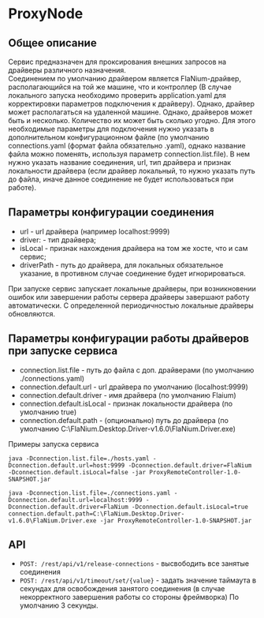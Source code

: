 # ProxyNode

## Общее описание

Сервис предназначен для проксирования внешних запросов на драйверы различного назначения.
<br/>
Соединением по умолчанию драйвером является FlaNium-драйвер, располагающийся на той же машине, что и контроллер (В случае локального 
запуска необходимо проверить application.yaml для корректировки параметров подключения к драйверу).
Однако, драйвер может располагаться на удаленной машине. Однако, драйверов может быть и несколько. Количество их может быть сколько угодно. Для этого необходимые параметры для подключения нужно указать в дополнительном конфигурационном файле (по умолчанию connections.yaml (формат файла обязательно .yaml), однако название файла можно поменять, используя параметр connection.list.file). 
В нем нужно указать название соединения, url, тип драйвера и признак локальности драйвера (если драйвер локальный,
то нужно указать путь до файла, иначе данное соединение не будет иcпользоваться при работе).

## Параметры конфигурации соединения

* url - url драйвера (например localhost:9999)
* driver: - тип драйвера;
* isLocal - признак нахождения драйвера на том же хосте, что и сам сервис;
* driverPath - путь до драйвера, для локальных обязательное указание, в противном случае соединение будет игнорироваться.

При запуске сервис запускает локальные драйверы, при возникновении ошибок или завершении работы сервера драйверы завершают 
работу автоматически. С определенной периодичностью локальные драйверы обновляются.

## Параметры конфигурации работы драйверов при запуске сервиса

* connection.list.file - путь до файла с доп. драйверами (по умолчанию ./connections.yaml)
* connection.default.url - url драйвера по умолчанию (localhost:9999)
* connection.default.driver - имя драйвера (по умолчанию Flaium)
* connection.default.isLocal - признак локальности драйвера (по умолчанию true)
* connection.default.path - (опционально) путь до драйвера (по умолчанию C:\FlaNium.Desktop.Driver-v1.6.0\FlaNium.Driver.exe)

Примеры запуска сервиса
```shell
java -Dconnection.list.file=./hosts.yaml -Dconnection.default.url=host:9999 -Dconnection.default.driver=FlaNium -Dconnection.default.isLocal=false -jar ProxyRemoteController-1.0-SNAPSHOT.jar
```
```shell
java -Dconnection.list.file=./connections.yaml -Dconnection.default.url=localhost:9999 -Dconnection.default.driver=FlaNium -Dconnection.default.isLocal=true connection.default.path=C:\FlaNium.Desktop.Driver-v1.6.0\FlaNium.Driver.exe -jar ProxyRemoteController-1.0-SNAPSHOT.jar
```

## API

* ```POST: /rest/api/v1/release-connections``` - высвободить все занятые соединения
* ```POST: /rest/api/v1/timeout/set/{value}``` - задать значение таймаута в секундах для освобождения занятого соединения (в случае некорректного завершения работы со стороны фреймворка)
По умолчанию 3 секунды.
